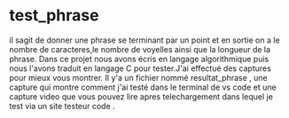 # test_phrase
il sagit de donner une phrase se terminant par un point et en sortie on a le nombre de caracteres,le nombre de voyelles ainsi que la longueur de la phrase.
Dans ce projet nous avons écris en langage algorithmique puis nous l'avons traduit en langage C pour tester.J'ai effectué des captures pour mieux vous montrer.
Il y'a un fichier nommé resultat_phrase , une capture qui montre comment j'ai testé dans le terminal de vs code et une capture video que vous pouvez lire apres telechargement dans lequel je test via un site testeur code . 

